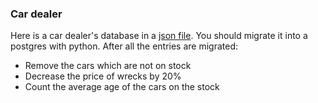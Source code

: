 ### Car dealer

Here is a car dealer's database in a [json file](./cars/cars.json). You should
migrate it into a postgres with python. After all the entries are migrated:

- Remove the cars which are not on stock
- Decrease the price of wrecks by 20%
- Count the average age of the cars on the stock